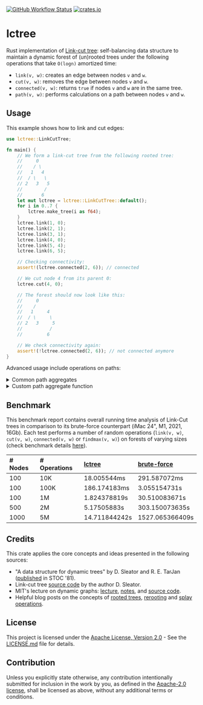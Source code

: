 [![GitHub Workflow Status](https://img.shields.io/github/actions/workflow/status/azizkayumov/lctree/ci.yml?style=plastic)](#)
[![crates.io](https://img.shields.io/crates/v/lctree)](https://crates.io/crates/lctree)

# lctree
Rust implementation of [Link-cut tree](https://dl.acm.org/doi/pdf/10.1145/800076.802464): self-balancing data structure to maintain a dynamic forest of (un)rooted trees under the following operations that take `O(logn)` amortized time:
* `link(v, w)`: creates an edge between nodes `v` and `w`.
* `cut(v, w)`: removes the edge between nodes `v` and `w`.
* `connected(v, w)`: returns `true` if nodes `v` and `w` are in the same tree.
* `path(v, w)`: performs calculations on a path between nodes `v` and `w`.

## Usage
This example shows how to link and cut edges:
```rust
use lctree::LinkCutTree;

fn main() {
    // We form a link-cut tree from the following rooted tree:
    //     0
    //    / \
    //   1   4
    //  / \   \
    // 2   3   5
    //        /
    //       6
    let mut lctree = lctree::LinkCutTree::default();
    for i in 0..7 {
        lctree.make_tree(i as f64);
    }
    lctree.link(1, 0);
    lctree.link(2, 1);
    lctree.link(3, 1);
    lctree.link(4, 0);
    lctree.link(5, 4);
    lctree.link(6, 5);

    // Checking connectivity:
    assert!(lctree.connected(2, 6)); // connected

    // We cut node 4 from its parent 0:
    lctree.cut(4, 0);

    // The forest should now look like this:
    //     0
    //    /   
    //   1     4
    //  / \     \
    // 2   3     5
    //          /
    //         6

    // We check connectivity again:
    assert!(!lctree.connected(2, 6)); // not connected anymore
}
```
Advanced usage include operations on paths:
<details>
<summary>Common path aggregates</summary>

Various kinds of calculations can be performed on a path between two nodes, provided as `findmax`, `findmin`, or `findsum`:

```rust
use lctree::{LinkCutTree, FindMax, FindMin, FindSum};

fn main() {
    // We form a link-cut tree from the following rooted tree
    // (the numbers in parentheses are the weights of the nodes):
    //           0(9)
    //           /  \
    //         1(1)  4(2)
    //        /   \    \
    //      2(8)  3(0)  5(4)
    //                  /
    //                6(3)

    // Replace FindMax with FindMin or FindSum, depending on your usage:
    let mut lctree: LinkCutTree<FindMax> = lctree::LinkCutTree::new();
    let weights = [9.0, 1.0, 8.0, 0.0, 2.0, 4.0, 3.0];
    for i in 0..weights.len() {
        lctree.make_tree(weights[i]);
    }
    lctree.link(1, 0);
    lctree.link(2, 1);
    lctree.link(3, 1);
    lctree.link(4, 0);
    lctree.link(5, 4);
    lctree.link(6, 5);

    // We find the node with max weight on the path between 2 to 6,
    // where 0 has the maximum weight of 9.0:
    assert_eq!(lctree.path(2, 6).max_weight, 9.0);
    assert_eq!(lctree.path(2, 6).max_weight_idx, 0);
}
```
</details>

<details>
<summary>Custom path aggregate function</summary>
    
A custom path aggregate function can be defined by using the `Path` trait:
    
```rust
use lctree::{LinkCutTree, Path};

#[derive(Copy, Clone)]
pub struct FindXor {
    pub xor: u64,
}

impl Path for FindXor {
    fn default(weight: f64, _: usize) -> Self {
        FindXor {
            xor: weight as u64,
        }
    }

    fn aggregate(&mut self, other: Self) {
        self.xor ^= other.xor;
    }
}

fn main() {
    let mut lctree: LinkCutTree<FindXor> = LinkCutTree::new();
    ...
}
```

</details>

## Benchmark
This benchmark report contains overall running time analysis of Link-Cut trees in comparison to its brute-force counterpart (iMac 24", M1, 2021, 16Gb).
Each test performs a number of random operations (`link(v, w)`, `cut(v, w)`, `connected(v, w)` or `findmax(v, w)`) on forests of varying sizes (check benchmark details [here](https://github.com/azizkayumov/lctree/blob/develop/tests/README.md)).

| # Nodes     | # Operations    | [lctree](https://github.com/azizkayumov/lctree/blob/main/src/lctree.rs)    | [brute-force](https://github.com/azizkayumov/lctree/blob/main/tests/test_random.rs)  | 
| :---        | :---            | :---          | :---            |
| 100         | 10K             | 18.005544ms   | 291.587072ms    |
| 100         | 100K            | 186.174183ms  | 3.055154731s    |
| 100         | 1M              | 1.824378819s  | 30.510083671s   |
| 500         | 2M              | 5.17505883s   | 303.150073635s  |
| 1000        | 5M              | 14.711844242s | 1527.065366409s |

## Credits
This crate applies the core concepts and ideas presented in the following sources:
- "A data structure for dynamic trees" by D. Sleator and R. E. TarJan ([published](https://dl.acm.org/doi/10.1145/800076.802464) in STOC '81).
- Link-cut tree [source code](https://codeforces.com/contest/117/submission/860934) by the author D. Sleator.
- MIT's lecture on dynamic graphs: [lecture](https://www.youtube.com/watch?v=XZLN6NxEQWo), [notes](https://courses.csail.mit.edu/6.851/spring12/scribe/L19.pdf), and [source code](https://github.com/6851-2021/rust-link-cut-tree).
- Helpful blog posts on the concepts of [rooted trees](https://codeforces.com/blog/entry/80383), [rerooting](https://codeforces.com/blog/entry/75885) and [splay operations](https://www.youtube.com/watch?v=2eCKpEmkxIc).

## License
This project is licensed under the [Apache License, Version 2.0](LICENSE.md) - See the [LICENSE.md](https://github.com/azizkayumov/lctree/blob/main/LICENSE) file for details.

## Contribution
Unless you explicitly state otherwise, any contribution intentionally submitted
for inclusion in the work by you, as defined in the [Apache-2.0
license][apache-license], shall be licensed as above, without any additional
terms or conditions.

[apache-license]: http://www.apache.org/licenses/LICENSE-2.0

